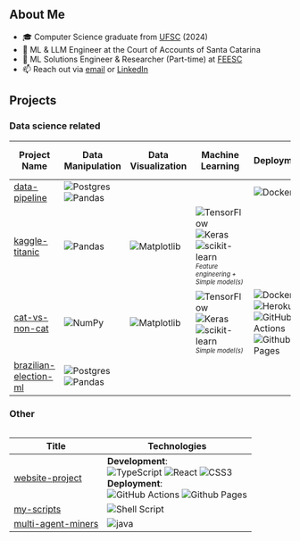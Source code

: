 


## About Me
- 🎓 Computer Science graduate from [UFSC](https://ufsc.br/) (2024)
- 💼 ML & LLM Engineer at the Court of Accounts of Santa Catarina
- 🔬 ML Solutions Engineer & Researcher (Part-time) at [FEESC](https://www.linkedin.com/company/feesc/mycompany/)
- 📫 Reach out via [email](mailto:nelsonluizjoppifilho@gmail.com) or [LinkedIn](http://linkedin.com/in/nelsonjoppi)


## Projects

### Data science related
| Project Name | Data Manipulation | Data Visualization | Machine Learning | Deployment | Data Workflow & APIs |
|--------------|-------------------|---------------|------------------|------------|----------------------|
| [data-pipeline](https://github.com/njoppi2/data-pipeline)          | ![Postgres](https://img.shields.io/badge/postgres-%23316192.svg?style=for-the-badge&logo=postgresql&logoColor=white) ![Pandas](https://img.shields.io/badge/pandas-%23150458.svg?style=for-the-badge&logo=pandas&logoColor=white) | | | ![Docker](https://img.shields.io/badge/docker-%230db7ed.svg?style=for-the-badge&logo=docker&logoColor=white) | ![Apache Airflow](https://img.shields.io/badge/Airflow-017CEE?style=for-the-badge&logo=Apache%20Airflow&logoColor=white) |
| [kaggle-titanic](https://github.com/njoppi2/kaggle-titanic)      | ![Pandas](https://img.shields.io/badge/pandas-%23150458.svg?style=for-the-badge&logo=pandas&logoColor=white) | ![Matplotlib](https://img.shields.io/badge/Matplotlib-%23ffffff.svg?style=for-the-badge&logo=Matplotlib&logoColor=black) | ![TensorFlow](https://img.shields.io/badge/TensorFlow-%23FF6F00.svg?style=for-the-badge&logo=TensorFlow&logoColor=white) ![Keras](https://img.shields.io/badge/Keras-%23D00000.svg?style=for-the-badge&logo=Keras&logoColor=white) ![scikit-learn](https://img.shields.io/badge/scikit--learn-%23F7931E.svg?style=for-the-badge&logo=scikit-learn&logoColor=white) <br><sub><sup>*Feature engineering + Simple model(s)*</sup><sub>| | |
| [cat-vs-non-cat](https://github.com/njoppi2/cat-vs-non-cat)    | ![NumPy](https://img.shields.io/badge/numpy-%23013243.svg?style=for-the-badge&logo=numpy&logoColor=white) | ![Matplotlib](https://img.shields.io/badge/Matplotlib-%23ffffff.svg?style=for-the-badge&logo=Matplotlib&logoColor=black) | ![TensorFlow](https://img.shields.io/badge/TensorFlow-%23FF6F00.svg?style=for-the-badge&logo=TensorFlow&logoColor=white) ![Keras](https://img.shields.io/badge/Keras-%23D00000.svg?style=for-the-badge&logo=Keras&logoColor=white) ![scikit-learn](https://img.shields.io/badge/scikit--learn-%23F7931E.svg?style=for-the-badge&logo=scikit-learn&logoColor=white) <br><sub><sup>*Simple model(s)*</sup></sub> | ![Docker](https://img.shields.io/badge/docker-%230db7ed.svg?style=for-the-badge&logo=docker&logoColor=white) ![Heroku](https://img.shields.io/badge/heroku-%23430098.svg?style=for-the-badge&logo=heroku&logoColor=white) ![GitHub Actions](https://img.shields.io/badge/github%20actions-%232671E5.svg?style=for-the-badge&logo=githubactions&logoColor=white) ![Github Pages](https://img.shields.io/badge/github%20pages-121013?style=for-the-badge&logo=github&logoColor=white) | ![FastAPI](https://img.shields.io/badge/FastAPI-005571?style=for-the-badge&logo=fastapi) |
| [brazilian-election-ml](https://github.com/njoppi2/brazilian-election-ml) | ![Postgres](https://img.shields.io/badge/postgres-%23316192.svg?style=for-the-badge&logo=postgresql&logoColor=white) ![Pandas](https://img.shields.io/badge/pandas-%23150458.svg?style=for-the-badge&logo=pandas&logoColor=white) | | | | |

### Other
<table>

|Title | Technologies|
|--|--|
| [website-project](https://github.com/njoppi2/website-project) | **Development**:<br> ![TypeScript](https://img.shields.io/badge/typescript-%23007ACC.svg?style=for-the-badge&logo=typescript&logoColor=white) ![React](https://img.shields.io/badge/react-%2320232a.svg?style=for-the-badge&logo=react&logoColor=%2361DAFB) ![CSS3](https://img.shields.io/badge/css3-%231572B6.svg?style=for-the-badge&logo=css3&logoColor=white) <br> **Deployment**:<br> ![GitHub Actions](https://img.shields.io/badge/github%20actions-%232671E5.svg?style=for-the-badge&logo=githubactions&logoColor=white) ![Github Pages](https://img.shields.io/badge/github%20pages-121013?style=for-the-badge&logo=github&logoColor=white) |
| [my-scripts](https://github.com/njoppi2/my-scripts) | ![Shell Script](https://img.shields.io/badge/shell_script-%23121011.svg?style=for-the-badge&logo=gnu-bash&logoColor=white) |
| [multi-agent-miners](https://github.com/njoppi2/multi-agent-miners) | ![java](https://img.shields.io/badge/Java-ED8B00?style=for-the-badge&logo=openjdk&logoColor=white)|
</table>
<!--
https://github.com/Ileriayo/markdown-badges#servers
https://dev.to/envoy_/150-badges-for-github-pnk

<!--
## Programming skills
<code><img height="20" alt="python" src="https://raw.githubusercontent.com/github/explore/5c058a388828bb5fde0bcafd4bc867b5bb3f26f3/topics/python/python.png"></code>
<code><img height="20" alt="javascript" src="https://raw.githubusercontent.com/github/explore/80688e429a7d4ef2fca1e82350fe8e3517d3494d/topics/javascript/javascript.png"></code>
<code><img height="20" alt="bash" src="https://raw.githubusercontent.com/github/explore/80688e429a7d4ef2fca1e82350fe8e3517d3494d/topics/bash/bash.png"></code>
<code><img height="20" alt="typescript" src="https://raw.githubusercontent.com/github/explore/80688e429a7d4ef2fca1e82350fe8e3517d3494d/topics/typescript/typescript.png"></code>
<code><img height="20" alt="react" src="https://raw.githubusercontent.com/github/explore/80688e429a7d4ef2fca1e82350fe8e3517d3494d/topics/react/react.png"></code>
<br />

<!--
![Anurag's GitHub stats](https://github-readme-stats.vercel.app/api?username=njoppi2&show_icons=true)

<!--
[![willianrod's wakatime stats](https://github-readme-stats.vercel.app/api/wakatime?username=njoppi2)](https://github.com/anuraghazra/github-readme-stats)

https://github.com/abhisheknaiidu/awesome-github-profile-readme#code-mode-
https://github.com/DenverCoder1/DenverCoder1


I started my coding career at Voltbras, a startup created by some friends of mine, where I learned the majority of my web development skills.

Here are some ideas to get you started:

- 🔭 I’m currently working on ...
- 🌱 I’m currently learning ...
- 👯 I’m looking to collaborate on ...
- 🤔 I’m looking for help with ...
- 💬 Ask me about ...
- 📫 How to reach me: ...
- 😄 Pronouns: ...
- ⚡ Fun fact: ...
-->
